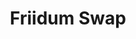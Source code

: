 ---
layout: post
title: Friidum Swap
site: http://swap.friidum.com/
image: /lib/img/projects/swap.png
creator:
  - name: Jon Chan
    school: NYU
    twitter: JonHMChan
    eboard: true
    current: false
launchdate:
demodays: October 2012
---